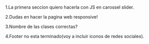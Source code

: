 1.La primera seccion quiero hacerla con JS en carossel slider.

2.Dudas en hacer la pagina web responsive!

3.Nombre de las clases  correctas?

4.Footer no esta terminado(voy a incluir iconos de redes sociales).

